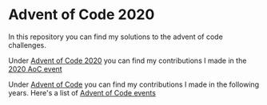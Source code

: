 # Advent of Code 2020

In this repository you can find my solutions to the advent of code challenges.

Under [Advent of Code 2020](https://github.com/omeldar/Advent-of-Code/tree/main/Advent%20of%20Code%202020) you can find my contributions I made in the [2020 AoC event](https://adventofcode.com/2020/)

Under [Advent of Code](https://github.com/omeldar/Advent-of-Code/tree/main/Advent%20of%20Code) you can find my contributions I made in the following years. Here's a list of [Advent of Code events](https://adventofcode.com/2021/events)